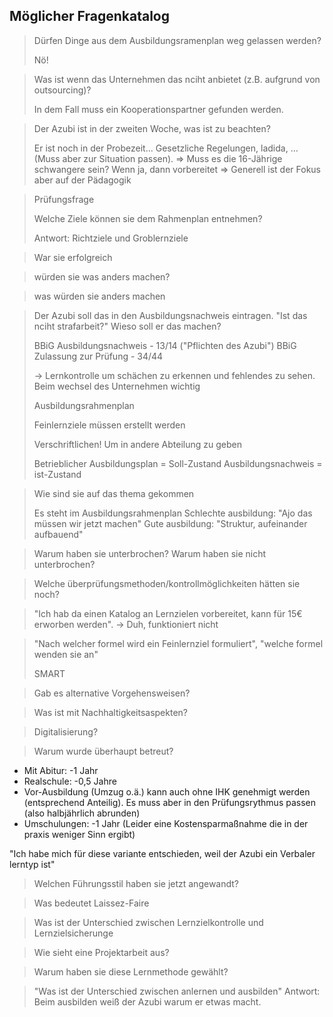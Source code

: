 ## Möglicher Fragenkatalog


> Dürfen Dinge aus dem Ausbildungsramenplan weg gelassen werden?
> 
> Nö!

> Was ist wenn das Unternehmen das nciht anbietet (z.B. aufgrund von outsourcing)?
>
> In dem Fall muss ein Kooperationspartner gefunden werden.

> Der Azubi ist in der zweiten Woche, was ist zu beachten?
>
> Er ist noch in der Probezeit... Gesetzliche Regelungen, ladida, ...
> (Muss aber zur Situation passen).
> => Muss es die 16-Jährige schwangere sein? Wenn ja, dann vorbereitet
> => Generell ist der Fokus aber auf der Pädagogik 

> Prüfungsfrage
>
> Welche Ziele können sie dem Rahmenplan entnehmen?
>
> Antwort: Richtziele und Groblernziele

> War sie erfolgreich

> würden sie was anders machen?

> was würden sie anders machen

> Der Azubi soll das in den Ausbildungsnachweis eintragen. "Ist das nciht strafarbeit?" Wieso soll er das machen?
> 
> BBiG Ausbildungsnachweis - 13/14 ("Pflichten des Azubi")
> BBiG Zulassung zur Prüfung - 34/44
> 
> -> Lernkontrolle um schächen zu erkennen und fehlendes zu sehen. Beim wechsel des Unternehmen wichtig
>
> Ausbildungsrahmenplan
>
> Feinlernziele müssen erstellt werden
>
> Verschriftlichen! Um in andere Abteilung zu geben
>
> Betrieblicher Ausbildungsplan = Soll-Zustand
> Ausbildungsnachweis = ist-Zustand

> Wie sind sie auf das thema gekommen
>
> Es steht im Ausbildungsrahmenplan
> Schlechte ausbildung: "Ajo das müssen wir jetzt machen"
> Gute ausbildung: "Struktur, aufeinander aufbauend"

> Warum haben sie unterbrochen? Warum haben sie nicht unterbrochen?

> Welche überprüfungsmethoden/kontrollmöglichkeiten hätten sie noch?

> "Ich hab da einen Katalog an Lernzielen vorbereitet, kann für 15€ erworben werden". -> Duh, funktioniert nicht

> "Nach welcher formel wird ein Feinlernziel formuliert", "welche formel wenden sie an"
>
> SMART

> Gab es alternative Vorgehensweisen?

> Was ist mit Nachhaltigkeitsaspekten?

> Digitalisierung?

> Warum wurde überhaupt betreut?

* Mit Abitur: -1 Jahr
* Realschule: -0,5 Jahre
* Vor-Ausbildung (Umzug o.ä.) kann auch ohne IHK genehmigt werden (entsprechend Anteilig). Es muss aber in den Prüfungsrythmus passen (also halbjährlich abrunden)
* Umschulungen: -1 Jahr (Leider eine Kostensparmaßnahme die in der praxis weniger Sinn ergibt)


"Ich habe mich für diese variante entschieden, weil der Azubi ein Verbaler lerntyp ist"

> Welchen Führungsstil haben sie jetzt angewandt?

> Was bedeutet Laissez-Faire

> Was ist der Unterschied zwischen Lernzielkontrolle und Lernzielsicherunge

> Wie sieht eine Projektarbeit aus?

> Warum haben sie diese Lernmethode gewählt?


> "Was ist der Unterschied zwischen anlernen und ausbilden"
> Antwort: Beim ausbilden weiß der Azubi warum er etwas macht.